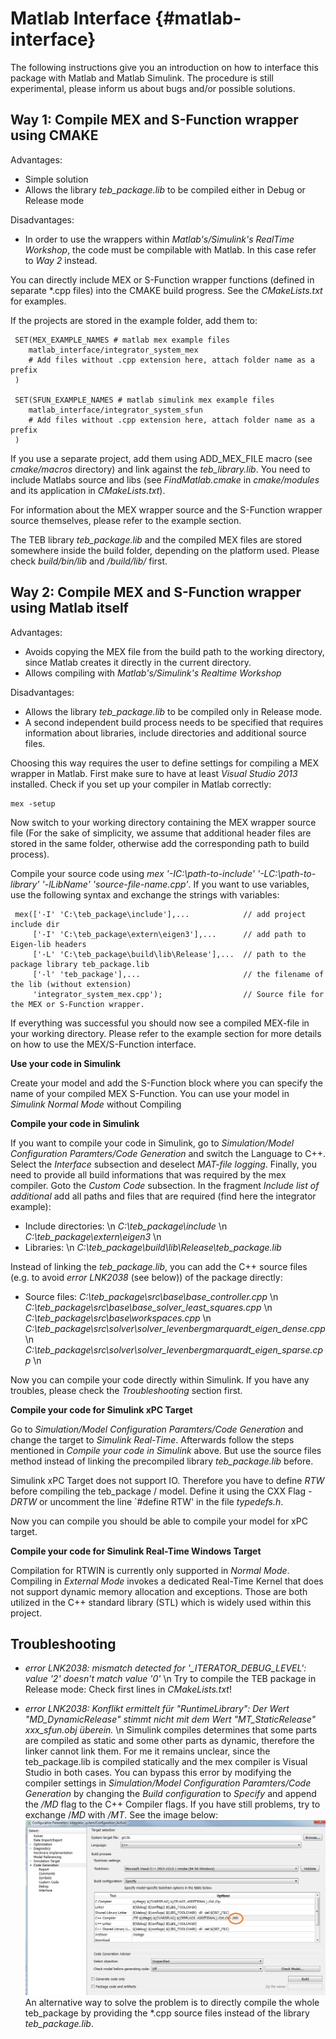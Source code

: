 Matlab Interface				{#matlab-interface}
================

The following instructions give you an introduction on how to interface this package
with Matlab and Matlab Simulink. The procedure is still experimental,
please inform us about bugs and/or possible solutions.

Way 1: Compile MEX and S-Function wrapper using CMAKE
-----------------------------------------------------

Advantages: 
- Simple solution
- Allows the library *teb_package.lib* to be compiled either in Debug or Release mode

Disadvantages:
- In order to use the wrappers within *Matlab's/Simulink's RealTime Workshop*, the code 
  must be compilable with Matlab. In this case refer to *Way 2* instead.

You can directly include MEX or S-Function wrapper functions
(defined in separate *.cpp files) into the CMAKE build progress.
See the *CMakeLists.txt* for examples.

If the projects are stored in the example folder, add them to:

     SET(MEX_EXAMPLE_NAMES # matlab mex example files
		matlab_interface/integrator_system_mex	
		# Add files without .cpp extension here, attach folder name as a prefix
     )

     SET(SFUN_EXAMPLE_NAMES # matlab simulink mex example files
		matlab_interface/integrator_system_sfun
		# Add files without .cpp extension here, attach folder name as a prefix
     )

If you use a separate project, add them using ADD_MEX_FILE macro (see *cmake/macros* directory)
and link against the *teb_library.lib*. You need to include Matlabs source and libs
(see *FindMatlab.cmake* in *cmake/modules* and its application in *CMakeLists.txt*).

For information about the MEX wrapper source and the S-Function wrapper source themselves,
please refer to the example section.

The TEB library *teb_package.lib* and the compiled MEX files are stored somewhere inside the build folder, depending on the platform used.
Please check *build/bin/lib* and */build/lib/* first.



  
Way 2: Compile MEX and S-Function wrapper using Matlab itself
-------------------------------------------------------------

Advantages: 
- Avoids copying the MEX file from the build path to the working directory, since Matlab creates 
  it directly in the current directory.
- Allows compiling with *Matlab's/Simulink's Realtime Workshop*

Disadvantages:
- Allows the library *teb_package.lib* to be compiled only in Release mode.
- A second independent build process needs to be specified that requires information about libraries,
  include directories and additional source files.

Choosing this way requires the user to define settings for compiling a MEX wrapper in Matlab.
First make sure to have at least *Visual Studio 2013* installed.
Check if you set up your compiler in Matlab correctly:

    mex -setup
	
Now switch to your working directory containing the MEX wrapper source file
(For the sake of simplicity, we assume that additional header files are stored in the same folder, otherwise
add the corresponding path to build process).

Compile your source code using *mex '-IC:\\path-to-include' '-LC:\\path-to-library' '-lLibName' 'source-file-name.cpp'*.
If you want to use variables, use the following syntax and exchange the strings with variables:
     
     mex(['-I' 'C:\teb_package\include'],...            // add project include dir
		 ['-I' 'C:\teb_package\extern\eigen3'],...      // add path to Eigen-lib headers
		 ['-L' 'C:\teb_package\build\lib\Release'],...  // path to the package library teb_package.lib
		 ['-l' 'teb_package'],...				        // the filename of the lib (without extension)
		 'integrator_system_mex.cpp');  	            // Source file for the MEX or S-Function wrapper.
		 
If everything was successful you should now see a compiled MEX-file in your working directory.
Please refer to the example section for more details on how to use the MEX/S-Function interface.


**Use your code in Simulink**

Create your model and add the S-Function block where you can specify the name of your compiled MEX S-Function.
You can use your model in *Simulink Normal Mode* without Compiling

**Compile your code in Simulink**

If you want to compile your code in Simulink,
go to *Simulation/Model Configuration Paramters/Code Generation* and switch the Language to C++.
Select the *Interface* subsection and deselect *MAT-file logging*.
Finally, you need to provide all build informations that was required by the mex compiler.
Goto the *Custom Code* subsection.
In the fragment *Include list of additional* add all paths and files that are required (find here the integrator example):
- Include directories: \n
  *C:\\teb_package\\include* \n
  *C:\\teb_package\\extern\\eigen3* \n
- Libraries: \n
  *C:\\teb_package\\build\\lib\\Release\\teb_package.lib*

Instead of linking the *teb_package.lib*, you can add the C++ source files (e.g. to avoid *error LNK2038* (see below))
of the package directly:
- Source files:
	*C:\\teb_package\\src\\base\\base_controller.cpp* \n
	*C:\\teb_package\\src\\base\\base_solver_least_squares.cpp* \n
	*C:\\teb_package\\src\\base\\workspaces.cpp* \n
	*C:\\teb_package\\src\\solver\\solver_levenbergmarquardt_eigen_dense.cpp* \n
	*C:\\teb_package\\src\\solver\\solver_levenbergmarquardt_eigen_sparse.cpp* \n

Now you can compile your code directly within Simulink.
If you have any troubles, please check the *Troubleshooting* section first.

**Compile your code for Simulink xPC Target**

Go to *Simulation/Model Configuration Paramters/Code Generation* and change the target to *Simulink Real-Time*.
Afterwards follow the steps mentioned in *Compile your code in Simulink* above. But use the source files method instead
of linking the precompiled library *teb_package.lib* before.

Simulink xPC Target does not support IO. Therefore you have to define *RTW* before compiling the teb_package / model.
Define it using the CXX Flag *-DRTW* or uncomment the line `#define RTW' in the file *typedefs.h*.

Now you can compile you should be able to compile your model for xPC target.

**Compile your code for Simulink Real-Time Windows Target**

Compilation for RTWIN is currently only supported in *Normal Mode*.
Compiling in *External Mode* invokes a dedicated Real-Time Kernel that does not support dynamic memory allocation and exceptions.
Those are both utilized in the C++ standard library (STL) which is widely used within this project.
  
Troubleshooting
---------------  

- *error LNK2038: mismatch detected for '_ITERATOR_DEBUG_LEVEL': value '2' doesn't match value '0'* \n
  Try to compile the TEB package in Release mode: Check first lines in *CMakeLists.txt*!
  
  
- *error LNK2038: Konflikt ermittelt für "RuntimeLibrary": Der Wert "MD_DynamicRelease" stimmt nicht mit dem Wert "MT_StaticRelease" xxx_sfun.obj überein.*   \n
  Simulink compiles determines that some parts are compiled as static and some other parts as dynamic, therefore the linker cannot link
  them. For me it remains unclear, since the teb_package.lib is compiled statically and the mex compiler is Visual Studio in both cases.
  You can bypass this error by modifying the compiler settings in *Simulation/Model Configuration Paramters/Code Generation*
  by changing the *Build configuration* to *Specify* and append the */MD* flag to the C++ Compiler flags. If you have still problems,
  try to exchange /*MD* with */MT*.
  See the image below:
  ![Compiler options to solve *MD_DynamicRelease/MT_StaticRelease* errors](./images/other/simulink_compile_wrapper_options.jpg "Compiler options to solve *MD_DynamicRelease/MT_StaticRelease* errors.")
  An alternative way to solve the problem is to directly compile the whole teb_package by providing the *.cpp source files instead of the library *teb_package.lib*.
